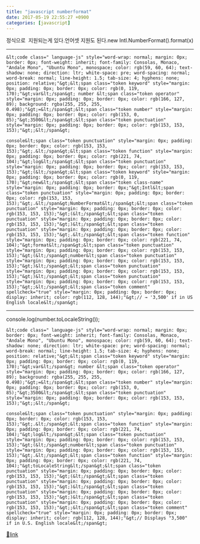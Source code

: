 ```yaml
---
title: "javascript numberformat"
date: 2017-05-19 22:55:27 +0900
categories: [javascript]
---
```


정식으로  지원되는게 있다.언어셋 지원도 된다.new Intl.NumberFormat().format(x)  
  
- - - - - -

    &lt;code class=" language-js" style="word-wrap: normal; margin: 0px; border: 0px; font-weight: inherit; font-family: Consolas, Monaco, "Andale Mono", "Ubuntu Mono", monospace; color: rgb(59, 60, 64); text-shadow: none; direction: ltr; white-space: pre; word-spacing: normal; word-break: normal; line-height: 1.5; tab-size: 4; hyphens: none; position: relative;"&gt;&lt;span class="token keyword" style="margin: 0px; padding: 0px; border: 0px; color: rgb(0, 119, 170);"&gt;var&lt;/span&gt; number &lt;span class="token operator" style="margin: 0px; padding: 0px; border: 0px; color: rgb(166, 127, 89); background: rgba(255, 255, 255, 0.498);"&gt;=&lt;/span&gt;&lt;span class="token number" style="margin: 0px; padding: 0px; border: 0px; color: rgb(153, 0, 85);"&gt;3500&lt;/span&gt;&lt;span class="token punctuation" style="margin: 0px; padding: 0px; border: 0px; color: rgb(153, 153, 153);"&gt;;&lt;/span&gt;
    
    console&lt;span class="token punctuation" style="margin: 0px; padding: 0px; border: 0px; color: rgb(153, 153, 153);"&gt;.&lt;/span&gt;&lt;span class="token function" style="margin: 0px; padding: 0px; border: 0px; color: rgb(221, 74, 104);"&gt;log&lt;/span&gt;&lt;span class="token punctuation" style="margin: 0px; padding: 0px; border: 0px; color: rgb(153, 153, 153);"&gt;(&lt;/span&gt;&lt;span class="token keyword" style="margin: 0px; padding: 0px; border: 0px; color: rgb(0, 119, 170);"&gt;new&lt;/span&gt;&lt;span class="token class-name" style="margin: 0px; padding: 0px; border: 0px;"&gt;Intl&lt;span class="token punctuation" style="margin: 0px; padding: 0px; border: 0px; color: rgb(153, 153, 153);"&gt;.&lt;/span&gt;NumberFormat&lt;/span&gt;&lt;span class="token punctuation" style="margin: 0px; padding: 0px; border: 0px; color: rgb(153, 153, 153);"&gt;(&lt;/span&gt;&lt;span class="token punctuation" style="margin: 0px; padding: 0px; border: 0px; color: rgb(153, 153, 153);"&gt;)&lt;/span&gt;&lt;span class="token punctuation" style="margin: 0px; padding: 0px; border: 0px; color: rgb(153, 153, 153);"&gt;.&lt;/span&gt;&lt;span class="token function" style="margin: 0px; padding: 0px; border: 0px; color: rgb(221, 74, 104);"&gt;format&lt;/span&gt;&lt;span class="token punctuation" style="margin: 0px; padding: 0px; border: 0px; color: rgb(153, 153, 153);"&gt;(&lt;/span&gt;number&lt;span class="token punctuation" style="margin: 0px; padding: 0px; border: 0px; color: rgb(153, 153, 153);"&gt;)&lt;/span&gt;&lt;span class="token punctuation" style="margin: 0px; padding: 0px; border: 0px; color: rgb(153, 153, 153);"&gt;)&lt;/span&gt;&lt;span class="token punctuation" style="margin: 0px; padding: 0px; border: 0px; color: rgb(153, 153, 153);"&gt;;&lt;/span&gt;&lt;span class="token comment" spellcheck="true" style="margin: 0px; padding: 0px; border: 0px; display: inherit; color: rgb(112, 128, 144);"&gt;// → '3,500' if in US English locale&lt;/span&gt;


- - - - - -

console.log(number.toLocaleString());  
  
    &lt;code class=" language-js" style="word-wrap: normal; margin: 0px; border: 0px; font-weight: inherit; font-family: Consolas, Monaco, "Andale Mono", "Ubuntu Mono", monospace; color: rgb(59, 60, 64); text-shadow: none; direction: ltr; white-space: pre; word-spacing: normal; word-break: normal; line-height: 1.5; tab-size: 4; hyphens: none; position: relative;"&gt;&lt;span class="token keyword" style="margin: 0px; padding: 0px; border: 0px; color: rgb(0, 119, 170);"&gt;var&lt;/span&gt; number &lt;span class="token operator" style="margin: 0px; padding: 0px; border: 0px; color: rgb(166, 127, 89); background: rgba(255, 255, 255, 0.498);"&gt;=&lt;/span&gt;&lt;span class="token number" style="margin: 0px; padding: 0px; border: 0px; color: rgb(153, 0, 85);"&gt;3500&lt;/span&gt;&lt;span class="token punctuation" style="margin: 0px; padding: 0px; border: 0px; color: rgb(153, 153, 153);"&gt;;&lt;/span&gt;
    
    console&lt;span class="token punctuation" style="margin: 0px; padding: 0px; border: 0px; color: rgb(153, 153, 153);"&gt;.&lt;/span&gt;&lt;span class="token function" style="margin: 0px; padding: 0px; border: 0px; color: rgb(221, 74, 104);"&gt;log&lt;/span&gt;&lt;span class="token punctuation" style="margin: 0px; padding: 0px; border: 0px; color: rgb(153, 153, 153);"&gt;(&lt;/span&gt;number&lt;span class="token punctuation" style="margin: 0px; padding: 0px; border: 0px; color: rgb(153, 153, 153);"&gt;.&lt;/span&gt;&lt;span class="token function" style="margin: 0px; padding: 0px; border: 0px; color: rgb(221, 74, 104);"&gt;toLocaleString&lt;/span&gt;&lt;span class="token punctuation" style="margin: 0px; padding: 0px; border: 0px; color: rgb(153, 153, 153);"&gt;(&lt;/span&gt;&lt;span class="token punctuation" style="margin: 0px; padding: 0px; border: 0px; color: rgb(153, 153, 153);"&gt;)&lt;/span&gt;&lt;span class="token punctuation" style="margin: 0px; padding: 0px; border: 0px; color: rgb(153, 153, 153);"&gt;)&lt;/span&gt;&lt;span class="token punctuation" style="margin: 0px; padding: 0px; border: 0px; color: rgb(153, 153, 153);"&gt;;&lt;/span&gt;&lt;span class="token comment" spellcheck="true" style="margin: 0px; padding: 0px; border: 0px; display: inherit; color: rgb(112, 128, 144);"&gt;// Displays "3,500" if in U.S. English locale&lt;/span&gt;


  
  



[🔗link](http://www.mins01.com/mh/tech/read/1080)